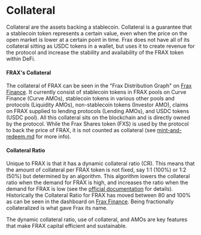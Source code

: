 # Collateral

Collateral are the assets backing a stablecoin. Collateral is a guarantee that a stablecoin token represents a certain value, even when the price on the open market is lower at a certain point in time. Frax does not have all of its collateral sitting as USDC tokens in a wallet, but uses it to create revenue for the protocol and increase the stability and availability of the FRAX token within DeFi.

#### FRAX's Collateral

The collateral of FRAX can be seen in the "Frax Distribution Graph" on [Frax Finance](https://app.frax.finance/). It currently consist of stablecoin tokens in FRAX pools on Curve Finance (Curve AMOs), stablecoin tokens in various other pools and protocols (Liquidity AMOs), non-stablecoin tokens (Investor AMO), claims on FRAX supplied to lending protocols (Lending AMOs), and USDC tokens (USDC pool). All this collateral sits on the blockchain and is directly owned by the protocol. While the Frax Shares token (FXS) is used by the protocol to back the price of FRAX, it is not counted as collateral (see [mint-and-redeem.md](mint-and-redeem.md "mention") for more info).

#### **Collateral Ratio**

Unique to FRAX is that it has a dynamic collateral ratio (CR). This means that the amount of collateral per FRAX token is not fixed, say 1:1 (100%) or 1:2 (50%) but determined by an algorithm. This algorithm lowers the collateral ratio when the demand for FRAX is high, and increases the ratio when the demand for FRAX is low (see the [official documentation](https://docs.frax.finance/price-stability#pidcontroller-update) for details). Historically the Collateral Ratio for FRAX has moved between 80 and 100% as can be seen in the dashboard on [Frax Finance](https://app.frax.finance/). Being fractionally collateralized is what gave Frax its name.

The dynamic collateral ratio, use of collateral, and AMOs are key features that make FRAX capital efficient and sustainable.
